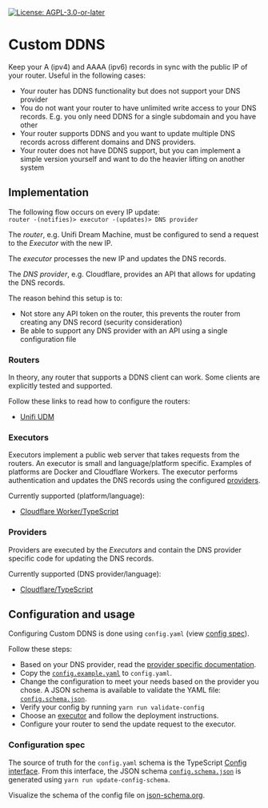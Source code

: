 [![License: AGPL-3.0-or-later](https://img.shields.io/github/license/MatthiasKunnen/custom-ddns?style=for-the-badge)](./LICENSE.txt)

# Custom DDNS

Keep your A (ipv4) and AAAA (ipv6) records in sync with the public IP of your router. Useful in the following cases:
- Your router has DDNS functionality but does not support your DNS provider
- You do not want your router to have unlimited write access to your DNS records. E.g. you only need DDNS for a single subdomain and you have other 
- Your router supports DDNS and you want to update multiple DNS records across different domains and DNS providers.
- Your router does not have DDNS support, but you can implement a simple version yourself and want to do the heavier lifting on another system 

## Implementation
The following flow occurs on every IP update:  
`router -(notifies)> executor -(updates)> DNS provider`

The _router_, e.g. Unifi Dream Machine, must be configured to send a request to the _Executor_ with the new IP.

The _executor_ processes the new IP and updates the DNS records. 

The _DNS provider_, e.g. Cloudflare, provides an API that allows for updating the DNS records.

The reason behind this setup is to:
- Not store any API token on the router, this prevents the router from creating any DNS record (security consideration)
- Be able to support any DNS provider with an API using a single configuration file

### Routers
In theory, any router that supports a DDNS client can work. Some clients are explicitly tested and supported.

Follow these links to read how to configure the routers:
- [Unifi UDM](./routers/unifi-udm)

### Executors
Executors implement a public web server that takes requests from the routers. An executor is small and language/platform specific. Examples of platforms are Docker and Cloudflare Workers. The executor performs authentication and updates the DNS records using the configured [providers](#providers). 

Currently supported (platform/language):
- [Cloudflare Worker/TypeScript](./src/typescript/executors/cloudflare-worker)

### Providers
Providers are executed by the _Executors_ and contain the DNS provider specific code for updating the DNS records.

Currently supported (DNS provider/language):
- [Cloudflare/TypeScript](./src/typescript/providers/src/cloudflare) 

## Configuration and usage
Configuring Custom DDNS is done using `config.yaml`
(view [config spec](https://json-schema.app/view/%23%2Fdefinitions%2FConfig?url=https%3A%2F%2Fraw.githubusercontent.com%2FMatthiasKunnen%2Fcustom-ddns%2Fmaster%2Fconfig.schema.json)).

Follow these steps:
- Based on your DNS provider, read the [provider specific documentation](#providers).
- Copy the [`config.example.yaml`](./config.example.yaml) to `config.yaml`.
- Change the configuration to meet your needs based on the provider you chose. A JSON schema is available to validate the YAML file: [`config.schema.json`](./config.schema.json).
- Verify your config by running `yarn run validate-config`
- Choose an [executor](#executors) and follow the deployment instructions.
- Configure your router to send the update request to the executor.

### Configuration spec
The source of truth for the `config.yaml` schema is the TypeScript [Config interface](./src/typescript/base/src/config.interface.ts). From this interface, the JSON schema [`config.schema.json`](./config.schema.json) is generated using `yarn run update-config-schema`.

Visualize the schema of the config file on [json-schema.org](https://json-schema.app/view/%23%2Fdefinitions%2FConfig?url=https%3A%2F%2Fraw.githubusercontent.com%2FMatthiasKunnen%2Fcustom-ddns%2Fmaster%2Fconfig.schema.json).
